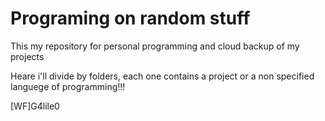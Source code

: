 # Programing on random stuff 

This my repository for personal programming and cloud backup of my projects 

Heare i'll divide by folders, each one contains a project or a non specified languege of programming!!!


[WF]G4lile0
